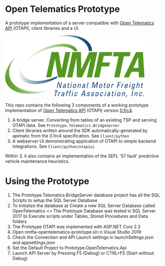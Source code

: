 # Open Telematics Prototype

A prototype implementation of a server compatible with [Open Telematics API](https://github.com/nmfta-repo/nmfta-opentelematics-api) (OTAPI), client libraries and a UI.

![NMFTA Logo](https://raw.githubusercontent.com/nmfta-repo/nmfta-opentelematics-api/master/media/image1.png)

This repo contains the following 3 components of a working prototype implementation of [Open Telematics API](https://github.com/nmfta-repo/nmfta-opentelematics-api) (OTAPI) version [0.1rc4](https://github.com/nmfta-repo/nmfta-opentelematics-api/releases/tag/proto-0.1rc4).
1. A bridge server. Converting from tables of an existing TSP and serving OTAPI data. See `Prototype.Telematics.BridgeServer`
2. Client libraries written around the SDK automatically-generated by apimatic from the 0.1rc4 specification. See `Client/python`
3. A webserver UI demonstrating application of OTAPI to simple backend integrations. See `Client/python/otapiui`

Within 3. it also contains an implementation of the SEFL '57 fault' predictive vehicle maintenance heuristics.

# Using the Prototype

1) The Prototype.Telematics.BridgeServer database project has all the SQL Scripts to setup the SQL Server Database
2) To Initialize the database 
  a) Create a new SQL Server Database called OpenTelematics <= The Prototype Database was tested in SQL Server 2017
  b) Execute scripts under Tables, Stored Procedures and Data folders
3) The Prototype OTAPI was implemented with ASP.NET Core 2.2
4) Open nmfta-opentelematics-prototype.sln n Visual Studio 2019
5) Check the Connection and API Launch settings in launchSettngs.json and appsettings.json
6) Set the Default Project to Prototype.OpenTelematics.Api
7) Launch API Server by Pressing F5 (Debug) or CTRL+F5 (Start without Debug)
